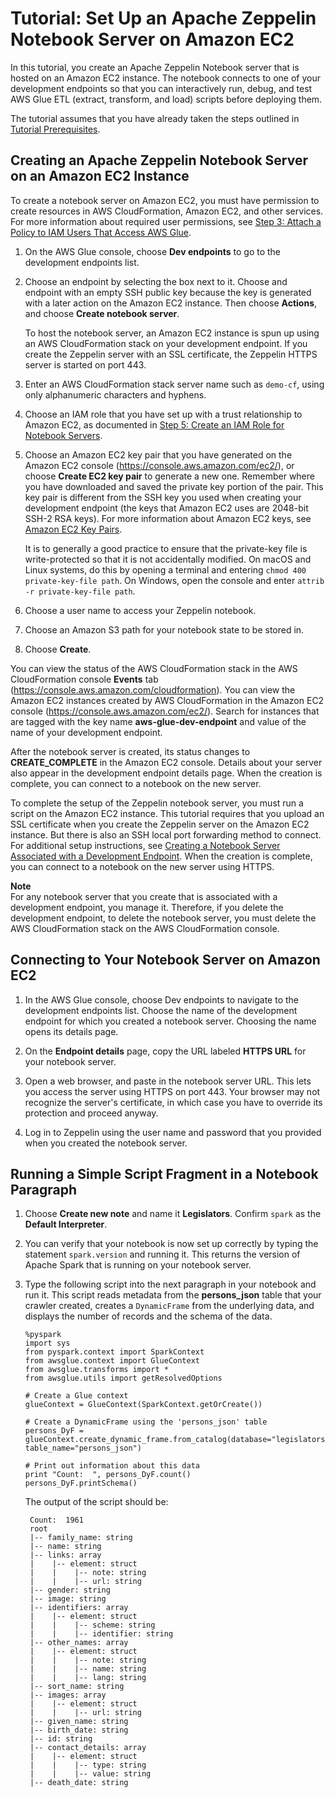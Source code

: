 # Tutorial: Set Up an Apache Zeppelin Notebook Server on Amazon EC2<a name="dev-endpoint-tutorial-EC2-notebook"></a>

In this tutorial, you create an Apache Zeppelin Notebook server that is hosted on an Amazon EC2 instance\. The notebook connects to one of your development endpoints so that you can interactively run, debug, and test AWS Glue ETL \(extract, transform, and load\) scripts before deploying them\.

The tutorial assumes that you have already taken the steps outlined in [Tutorial Prerequisites](dev-endpoint-tutorial-prerequisites.md)\.

## Creating an Apache Zeppelin Notebook Server on an Amazon EC2 Instance<a name="dev-endpoint-tutorial-EC2-notebook-server"></a>

To create a notebook server on Amazon EC2, you must have permission to create resources in AWS CloudFormation, Amazon EC2, and other services\. For more information about required user permissions, see [Step 3: Attach a Policy to IAM Users That Access AWS Glue](attach-policy-iam-user.md)\.

1. On the AWS Glue console, choose **Dev endpoints** to go to the development endpoints list\.

1. Choose an endpoint by selecting the box next to it\. Choose and endpoint with an empty SSH public key because the key is generated with a later action on the Amazon EC2 instance\. Then choose **Actions**, and choose **Create notebook server**\.

   To host the notebook server, an Amazon EC2 instance is spun up using an AWS CloudFormation stack on your development endpoint\. If you create the Zeppelin server with an SSL certificate, the Zeppelin HTTPS server is started on port 443\.

1. Enter an AWS CloudFormation stack server name such as `demo-cf`, using only alphanumeric characters and hyphens\.

1. Choose an IAM role that you have set up with a trust relationship to Amazon EC2, as documented in [Step 5: Create an IAM Role for Notebook Servers](create-an-iam-role-notebook.md)\.

1. Choose an Amazon EC2 key pair that you have generated on the Amazon EC2 console \([https://console\.aws\.amazon\.com/ec2/](https://console.aws.amazon.com/ec2/)\), or choose **Create EC2 key pair** to generate a new one\. Remember where you have downloaded and saved the private key portion of the pair\. This key pair is different from the SSH key you used when creating your development endpoint \(the keys that Amazon EC2 uses are 2048\-bit SSH\-2 RSA keys\)\. For more information about Amazon EC2 keys, see [Amazon EC2 Key Pairs](https://docs.aws.amazon.com/AWSEC2/latest/UserGuide/ec2-key-pairs.html)\. 

   It is to generally a good practice to ensure that the private\-key file is write\-protected so that it is not accidentally modified\. On macOS and Linux systems, do this by opening a terminal and entering `chmod 400 private-key-file path`\. On Windows, open the console and enter `attrib -r private-key-file path`\.

1. Choose a user name to access your Zeppelin notebook\.

1. Choose an Amazon S3 path for your notebook state to be stored in\.

1. Choose **Create**\. 

You can view the status of the AWS CloudFormation stack in the AWS CloudFormation console **Events** tab \([https://console\.aws\.amazon\.com/cloudformation](https://console.aws.amazon.com/cloudformation/)\)\. You can view the Amazon EC2 instances created by AWS CloudFormation in the Amazon EC2 console \([https://console\.aws\.amazon\.com/ec2/](https://console.aws.amazon.com/ec2/)\)\. Search for instances that are tagged with the key name **aws\-glue\-dev\-endpoint** and value of the name of your development endpoint\.

After the notebook server is created, its status changes to **CREATE\_COMPLETE** in the Amazon EC2 console\. Details about your server also appear in the development endpoint details page\. When the creation is complete, you can connect to a notebook on the new server\.

To complete the setup of the Zeppelin notebook server, you must run a script on the Amazon EC2 instance\. This tutorial requires that you upload an SSL certificate when you create the Zeppelin server on the Amazon EC2 instance\. But there is also an SSH local port forwarding method to connect\. For additional setup instructions, see [Creating a Notebook Server Associated with a Development Endpoint](dev-endpoint-notebook-server-considerations.md)\. When the creation is complete, you can connect to a notebook on the new server using HTTPS\. 

**Note**  
For any notebook server that you create that is associated with a development endpoint, you manage it\. Therefore, if you delete the development endpoint, to delete the notebook server, you must delete the AWS CloudFormation stack on the AWS CloudFormation console\.

## Connecting to Your Notebook Server on Amazon EC2<a name="dev-endpoint-tutorial-EC2-notebook-connect"></a>

1. In the AWS Glue console, choose Dev endpoints to navigate to the development endpoints list\. Choose the name of the development endpoint for which you created a notebook server\. Choosing the name opens its details page\.

1. On the **Endpoint details** page, copy the URL labeled **HTTPS URL** for your notebook server\.

1. Open a web browser, and paste in the notebook server URL\. This lets you access the server using HTTPS on port 443\. Your browser may not recognize the server's certificate, in which case you have to override its protection and proceed anyway\.

1. Log in to Zeppelin using the user name and password that you provided when you created the notebook server\.

## Running a Simple Script Fragment in a Notebook Paragraph<a name="dev-endpoint-tutorial-EC2-notebook-run-code"></a>

1. Choose **Create new note** and name it **Legislators**\. Confirm `spark` as the **Default Interpreter**\.

1. You can verify that your notebook is now set up correctly by typing the statement `spark.version` and running it\. This returns the version of Apache Spark that is running on your notebook server\.

1. Type the following script into the next paragraph in your notebook and run it\. This script reads metadata from the **persons\_json** table that your crawler created, creates a `DynamicFrame` from the underlying data, and displays the number of records and the schema of the data\.

   ```
   %pyspark
   import sys
   from pyspark.context import SparkContext
   from awsglue.context import GlueContext
   from awsglue.transforms import *
   from awsglue.utils import getResolvedOptions
   
   # Create a Glue context
   glueContext = GlueContext(SparkContext.getOrCreate())
   
   # Create a DynamicFrame using the 'persons_json' table
   persons_DyF = glueContext.create_dynamic_frame.from_catalog(database="legislators", table_name="persons_json")
   
   # Print out information about this data
   print "Count:  ", persons_DyF.count()
   persons_DyF.printSchema()
   ```

   The output of the script should be:

   ```
    Count:  1961
    root
    |-- family_name: string
    |-- name: string
    |-- links: array
    |    |-- element: struct
    |    |    |-- note: string
    |    |    |-- url: string
    |-- gender: string
    |-- image: string
    |-- identifiers: array
    |    |-- element: struct
    |    |    |-- scheme: string
    |    |    |-- identifier: string
    |-- other_names: array
    |    |-- element: struct
    |    |    |-- note: string
    |    |    |-- name: string
    |    |    |-- lang: string
    |-- sort_name: string
    |-- images: array
    |    |-- element: struct
    |    |    |-- url: string
    |-- given_name: string
    |-- birth_date: string
    |-- id: string
    |-- contact_details: array
    |    |-- element: struct
    |    |    |-- type: string
    |    |    |-- value: string
    |-- death_date: string
   ```